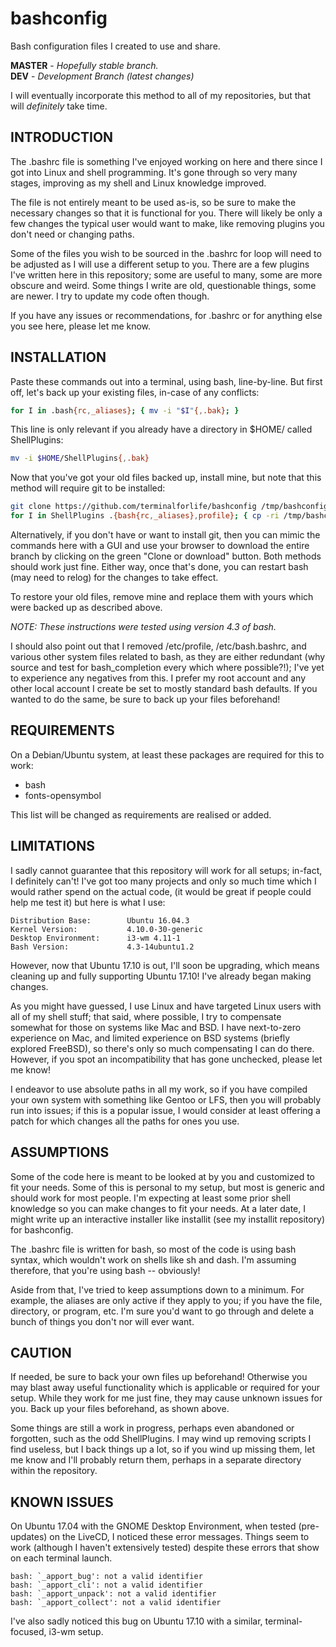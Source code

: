 # bashconfig
Bash configuration files I created to use and share.

**MASTER** - _Hopefully stable branch._\
**DEV** - _Development Branch (latest changes)_

I will eventually incorporate this method to all of my repositories, but that will _definitely_ take time.

INTRODUCTION
------------

The .bashrc file is something I've enjoyed working on here and there since I got into Linux and shell programming. It's gone through so very many stages, improving as my shell and Linux knowledge improved.

The file is not entirely meant to be used as-is, so be sure to make the necessary changes so that it is functional for you. There will likely be only a few changes the typical user would want to make, like removing plugins you don't need or changing paths.

Some of the files you wish to be sourced in the .bashrc for loop will need to be adjusted as I will use a different setup to you. There are a few plugins I've written here in this repository; some are useful to many, some are more obscure and weird. Some things I write are old, questionable things, some are newer. I try to update my code often though.

If you have any issues or recommendations, for .bashrc or for anything else you see here, please let me know.

INSTALLATION
------------

Paste these commands out into a terminal, using bash, line-by-line. But first off, let's back up your existing files, in-case of any conflicts:

```bash
for I in .bash{rc,_aliases}; { mv -i "$I"{,.bak}; }
```

This line is only relevant if you already have a directory in $HOME/ called ShellPlugins:

```bash
mv -i $HOME/ShellPlugins{,.bak}
```

Now that you've got your old files backed up, install mine, but note that this method will require git to be installed:

```bash
git clone https://github.com/terminalforlife/bashconfig /tmp/bashconfig && cd !$
for I in ShellPlugins .{bash{rc,_aliases},profile}; { cp -ri /tmp/bashconfig/"$I" "$HOME"/; }
```

Alternatively, if you don't have or want to install git, then you can mimic the commands here with a GUI and use your browser to download the entire branch by clicking on the green "Clone or download" button. Both methods should work just fine. Either way, once that's done, you can restart bash (may need to relog) for the changes to take effect.

To restore your old files, remove mine and replace them with yours which were backed up as described above.

*NOTE: These instructions were tested using version 4.3 of bash.*

I should also point out that I removed /etc/profile, /etc/bash.bashrc, and various other system files related to bash, as they are either redundant (why source and test for bash_completion every which where possible?!); I've yet to experience any negatives from this. I prefer my root account and any other local account I create be set to mostly standard bash defaults. If you wanted to do the same, be sure to back up your files beforehand!

REQUIREMENTS
------------

On a Debian/Ubuntu system, at least these packages are required for this to work:

* bash
* fonts-opensymbol

This list will be changed as requirements are realised or added.

LIMITATIONS
-----------

I sadly cannot guarantee that this repository will work for all setups; in-fact, I definitely can't! I've got too many projects and only so much time which I would rather spend on the actual code, (it would be great if people could help me test it) but here is what I use:

```
Distribution Base:        Ubuntu 16.04.3
Kernel Version:           4.10.0-30-generic
Desktop Environment:      i3-wm 4.11-1
Bash Version:             4.3-14ubuntu1.2
```

However, now that Ubuntu 17.10 is out, I'll soon be upgrading, which means cleaning up and fully supporting Ubuntu 17.10! I've already began making changes.

As you might have guessed, I use Linux and have targeted Linux users with all of my shell stuff; that said, where possible, I try to compensate somewhat for those on systems like Mac and BSD. I have next-to-zero experience on Mac, and limited experience on BSD systems (briefly explored FreeBSD), so there's only so much compensating I can do there. However, if you spot an incompatibility that has gone unchecked, please let me know!

I endeavor to use absolute paths in all my work, so if you have compiled your own system with something like Gentoo or LFS, then you will probably run into issues; if this is a popular issue, I would consider at least offering a patch for which changes all the paths for ones you use.

ASSUMPTIONS
-----------

Some of the code here is meant to be looked at by you and customized to fit your needs. Some of this is personal to my setup, but most is generic and should work for most people. I'm expecting at least some prior shell knowledge so you can make changes to fit your needs. At a later date, I might write up an interactive installer like installit (see my installit repository) for bashconfig.

The .bashrc file is written for bash, so most of the code is using bash syntax, which wouldn't work on shells like sh and dash. I'm assuming therefore, that you're using bash -- obviously!

Aside from that, I've tried to keep assumptions down to a minimum. For example, the aliases are only active if they apply to you; if you have the file, directory, or program, etc. I'm sure you'd want to go through and delete a bunch of things you don't nor will ever want.

CAUTION
-------

If needed, be sure to back your own files up beforehand! Otherwise you may blast away useful functionality which is applicable or required for your setup. While they work for me just fine, they may cause unknown issues for you. Back up your files beforehand, as shown above.

Some things are still a work in progress, perhaps even abandoned or forgotten, such as the odd ShellPlugins. I may wind up removing scripts I find useless, but I back things up a lot, so if you wind up missing them, let me know and I'll probably return them, perhaps in a separate directory within the repository.

KNOWN ISSUES
------------

On Ubuntu 17.04 with the GNOME Desktop Environment, when tested (pre-updates) on the LiveCD, I noticed these error messages. Things seem to work (although I haven't extensively tested) despite these errors that show on each terminal launch.

```
bash: `_apport_bug': not a valid identifier
bash: `_apport_cli': not a valid identifier
bash: `_apport_unpack': not a valid identifier
bash: `_apport_collect': not a valid identifier
```

I've also sadly noticed this bug on Ubuntu 17.10 with a similar, terminal-focused, i3-wm setup.
